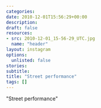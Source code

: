 ```yaml
---
categories:
date: 2010-12-01T15:56:29+00:00
description:
draft: false
resources:
- src: 2010-12-01_15-56-29_UTC.jpg
  name: "header"
layout: instagram
options:
  unlisted: false
stories:
subtitle:
title: "Street performance"
tags: []
---
```


"Street performance"
